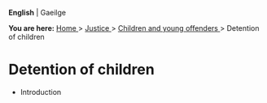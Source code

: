 **English** |  Gaeilge 

**You are here:** [ Home ](/en/) > [ Justice ](/en/justice/) > [ Children and
young offenders ](/en/justice/children-and-young-offenders/) > Detention of
children

#  Detention of children

  * Introduction 
